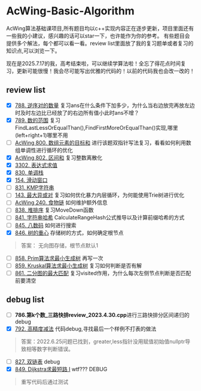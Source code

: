 # AcWing-Basic-Algorithm

AcWing算法基础课项目,所有题目均以c++实现内容正在逐步更新，项目里面还有一些我的小建议，感兴趣的话可以star一下，也许能作为你的参考。
有些题目会提供多个解法，每个都可以看一看。review list里面放了我的复习题单或者复习的知识点,可以浏览一下。

现在是2025.7.17的我，高考结束啦，可以继续学算法啦！全忘了得花点时间复习，更新可能很慢！我会尽可能写出优雅的代码的！以前的代码我也会改一改的！

## review list

- [X] [788. 逆序对的数量](https://www.acwing.com/problem/content/790/)
  复习ans在什么条件下加多少，为什么当右边放完再放左边时及时左边比已经放了的右边所有值小此时ans不增？
- [X] [789. 数的范围](https://www.acwing.com/problem/content/description/791/)
  复习FindLastLessOrEqualThan(),FindFirstMoreOrEqualThan()实现,哪里(left+right+1)哪里不用
- [ ] [AcWing 800. 数组元素的目标和](https://www.acwing.com/problem/content/802/)
  进行该题双指针写法复习，看看如何利用数组单调性进行循环的优化
- [X] [AcWing 802. 区间和](https://www.acwing.com/problem/content/804/)
  复习整数离散化
- [X] [3302. 表达式求值](https://www.acwing.com/problem/content/3305/)
- [X] [830. 单调栈](https://www.acwing.com/problem/content/832/)
- [X] [154. 滑动窗口](https://www.acwing.com/problem/content/156/)
- [ ] [831. KMP字符串](https://www.acwing.com/problem/content/833/)
- [ ] [143. 最大异或对](https://www.acwing.com/problem/content/145/)
  复习如何优化暴力内层循环，为何能使用Trie树进行优化
- [ ] [AcWing 240. 食物链](https://www.acwing.com/problem/content/242/)
  如何维护额外信息
- [ ] [838. 堆排序](https://www.acwing.com/problem/content/840/)
  复习MoveDown函数
- [ ] [841. 字符串哈希](https://www.acwing.com/problem/content/843/)
  CalculateRangeHash公式推导以及计算前缀哈希的方式
- [ ] [845. 八数码](https://www.acwing.com/problem/content/847/)
  如何进行搜索
- [X] [846. 树的重心](https://www.acwing.com/problem/content/848/)
  存储树的方式，如何确定根节点

> 答案： 无向图存储，根节点默认1

- [ ] [858. Prim算法求最小生成树](https://www.acwing.com/problem/content/860/)
  再写一次
- [ ] [859. Kruskal算法求最小生成树](https://www.acwing.com/problem/content/861/)
  复习如何判断是否有解
- [ ] [861. 二分图的最大匹配](https://www.acwing.com/problem/content/863/)
  复习visited作用，为什么每次左侧节点判断是否匹配前要清空

## debug list

- [ ] **786.第k个数_三路快排review_2023.4.30.cpp**进行三路快排分区间递归的debug
- [X] [792. 高精度减法](https://www.acwing.com/problem/content/794/)
  代码debug,寻找最后一个样例不打表的做法

> 答案：2022.6.25问题已找到，greater,less指针没用赋值初始值nullptr导致相等数字判断错误。

- [ ] [827. 双链表](https://www.acwing.com/problem/content/829/)
  debug
- [X] [849. Dijkstra求最短路 I](https://www.acwing.com/problem/content/851/)
  wtf??? DEBUG

> 重写代码后通过测试
